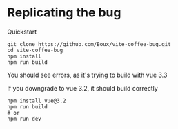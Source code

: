 # Replicating the bug

Quickstart
```
git clone https://github.com/Boux/vite-coffee-bug.git
cd vite-coffee-bug
npm install
npm run build
```
You should see errors, as it's trying to build with vue 3.3

If you downgrade to vue 3.2, it should build correctly
```
npm install vue@3.2
npm run build
# or
npm run dev
```
